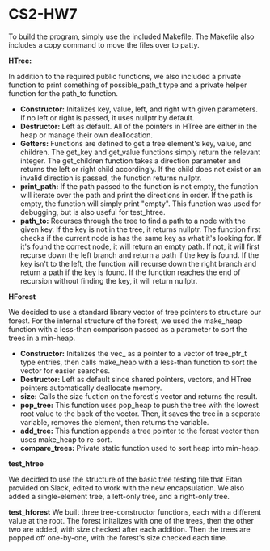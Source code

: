 # CS2-HW7

To build the program, simply use the included Makefile. The Makefile also includes a copy command to move the files over to patty.

**HTree:**

In addition to the required public functions, we also included a private function to print something of possible_path_t type and a private helper function for the path_to function.

- **Constructor:** Initalizes key, value, left, and right with given parameters. If no left or right is passed, it uses nullptr by default.
- **Destructor:** Left as default. All of the pointers in HTree are either in the heap or manage their own deallocation.
- **Getters:** Functions are defined to get a tree element's key, value, and children. The get_key and get_value functions simply return the relevant integer. The get_children function takes a direction parameter and returns the left or right child accordingly. If the child does not exist or an invalid direction is passed, the function returns nullptr.
- **print_path:** If the path passed to the function is not empty, the function will iterate over the path and print the directions in order. If the path is empty, the function will simply print "empty". This function was used for debugging, but is also useful for test_htree.
- **path_to:** Recurses through the tree to find a path to a node with the given key. If the key is not in the tree, it returns nullptr. The function first checks if the current node is has the same key as what it's looking for. If it's found the correct node, it will return an empty path. If not, it will first recurse down the left branch and return a path if the key is found. If the key isn't to the left, the function will recurse down the right branch and return a path if the key is found. If the function reaches the end of recursion without finding the key, it will return nullptr.


**HForest**

We decided to use a standard library vector of tree pointers to structure our forest. For the internal structure of the forest, we used the make_heap function with a less-than comparison passed as a parameter to sort the trees in a min-heap.

- **Constructor:** Initalizes the vec_ as a pointer to a vector of tree_ptr_t type entries, then calls make_heap with a less-than function to sort the vector for easier searches.
- **Destructor:** Left as default since shared pointers, vectors, and HTree pointers automatically deallocate memory.
- **size:** Calls the size fuction on the forest's vector and returns the result.
- **pop_tree:** This function uses pop_heap to push the tree with the lowest root value to the back of the vector. Then, it saves the tree in a seperate variable, removes the element, then returns the variable.
- **add_tree:** This function appends a tree pointer to the forest vector then uses make_heap to re-sort.
- **compare_trees:** Private static function used to sort heap into min-heap.

**test_htree**

We decided to use the structure of the basic tree testing file that Eitan provided on Slack, edited to work with the new encapsulation. We also added a single-element tree, a left-only tree, and a right-only tree.

**test_hforest**
We built three tree-constructor functions, each with a different value at the root. The forest initalizes with one of the trees, then the other two are added, with size checked after each addition. Then the trees are popped off one-by-one, with the forest's size checked each time.

